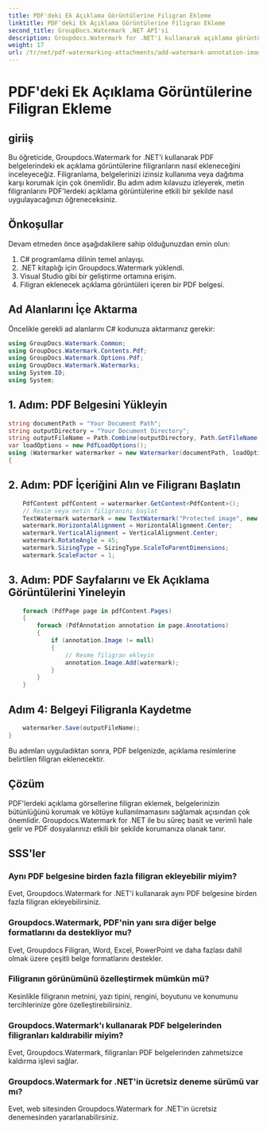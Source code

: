 ```yaml
---
title: PDF'deki Ek Açıklama Görüntülerine Filigran Ekleme
linktitle: PDF'deki Ek Açıklama Görüntülerine Filigran Ekleme
second_title: GroupDocs.Watermark .NET API'si
description: Groupdocs.Watermark for .NET'i kullanarak açıklama görüntülerine filigran ekleyerek PDF belgelerinizi nasıl koruyacağınızı öğrenin.
weight: 17
url: /tr/net/pdf-watermarking-attachments/add-watermark-annotation-images-pdf/
---
```


# PDF'deki Ek Açıklama Görüntülerine Filigran Ekleme

## giriiş
Bu öğreticide, Groupdocs.Watermark for .NET'i kullanarak PDF belgelerindeki ek açıklama görüntülerine filigranların nasıl ekleneceğini inceleyeceğiz. Filigranlama, belgelerinizi izinsiz kullanıma veya dağıtıma karşı korumak için çok önemlidir. Bu adım adım kılavuzu izleyerek, metin filigranlarını PDF'lerdeki açıklama görüntülerine etkili bir şekilde nasıl uygulayacağınızı öğreneceksiniz.
## Önkoşullar
Devam etmeden önce aşağıdakilere sahip olduğunuzdan emin olun:
1. C# programlama dilinin temel anlayışı.
2. .NET kitaplığı için Groupdocs.Watermark yüklendi.
3. Visual Studio gibi bir geliştirme ortamına erişim.
4. Filigran eklenecek açıklama görüntüleri içeren bir PDF belgesi.

## Ad Alanlarını İçe Aktarma
Öncelikle gerekli ad alanlarını C# kodunuza aktarmanız gerekir:
```csharp
using GroupDocs.Watermark.Common;
using GroupDocs.Watermark.Contents.Pdf;
using GroupDocs.Watermark.Options.Pdf;
using GroupDocs.Watermark.Watermarks;
using System.IO;
using System;
```
## 1. Adım: PDF Belgesini Yükleyin
```csharp
string documentPath = "Your Document Path";
string outputDirectory = "Your Document Directory";
string outputFileName = Path.Combine(outputDirectory, Path.GetFileName(documentPath));
var loadOptions = new PdfLoadOptions();
using (Watermarker watermarker = new Watermarker(documentPath, loadOptions))
{
```
## 2. Adım: PDF İçeriğini Alın ve Filigranı Başlatın
```csharp
    PdfContent pdfContent = watermarker.GetContent<PdfContent>();
    // Resim veya metin filigranını başlat
    TextWatermark watermark = new TextWatermark("Protected image", new Font("Arial", 8));
    watermark.HorizontalAlignment = HorizontalAlignment.Center;
    watermark.VerticalAlignment = VerticalAlignment.Center;
    watermark.RotateAngle = 45;
    watermark.SizingType = SizingType.ScaleToParentDimensions;
    watermark.ScaleFactor = 1;
```
## 3. Adım: PDF Sayfalarını ve Ek Açıklama Görüntülerini Yineleyin
```csharp
    foreach (PdfPage page in pdfContent.Pages)
    {
        foreach (PdfAnnotation annotation in page.Annotations)
        {
            if (annotation.Image != null)
            {
                // Resme filigran ekleyin
                annotation.Image.Add(watermark);
            }
        }
    }
```
## Adım 4: Belgeyi Filigranla Kaydetme
```csharp
    watermarker.Save(outputFileName);
}
```
Bu adımları uyguladıktan sonra, PDF belgenizde, açıklama resimlerine belirtilen filigran eklenecektir.

## Çözüm
PDF'lerdeki açıklama görsellerine filigran eklemek, belgelerinizin bütünlüğünü korumak ve kötüye kullanılmamasını sağlamak açısından çok önemlidir. Groupdocs.Watermark for .NET ile bu süreç basit ve verimli hale gelir ve PDF dosyalarınızı etkili bir şekilde korumanıza olanak tanır.
## SSS'ler
### Aynı PDF belgesine birden fazla filigran ekleyebilir miyim?
Evet, Groupdocs.Watermark for .NET'i kullanarak aynı PDF belgesine birden fazla filigran ekleyebilirsiniz.
### Groupdocs.Watermark, PDF'nin yanı sıra diğer belge formatlarını da destekliyor mu?
Evet, Groupdocs Filigran, Word, Excel, PowerPoint ve daha fazlası dahil olmak üzere çeşitli belge formatlarını destekler.
### Filigranın görünümünü özelleştirmek mümkün mü?
Kesinlikle filigranın metnini, yazı tipini, rengini, boyutunu ve konumunu tercihlerinize göre özelleştirebilirsiniz.
### Groupdocs.Watermark'ı kullanarak PDF belgelerinden filigranları kaldırabilir miyim?
Evet, Groupdocs.Watermark, filigranları PDF belgelerinden zahmetsizce kaldırma işlevi sağlar.
### Groupdocs.Watermark for .NET'in ücretsiz deneme sürümü var mı?
Evet, web sitesinden Groupdocs.Watermark for .NET'in ücretsiz denemesinden yararlanabilirsiniz.